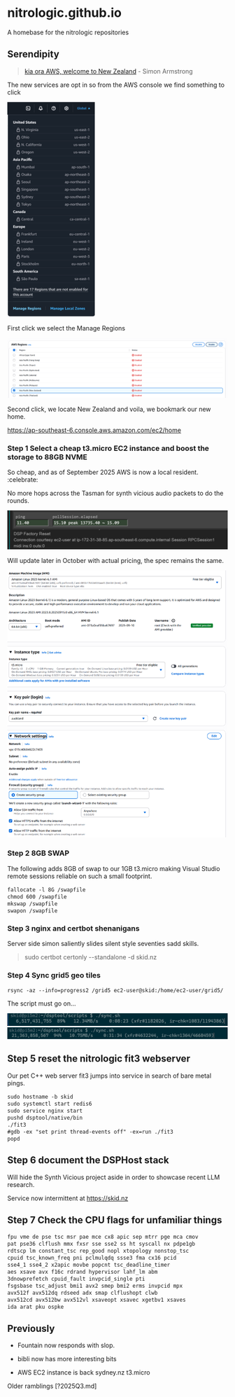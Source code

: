 # nitrologic.github.io

A homebase for the nitrologic repositories

## Serendipity

> [kia ora AWS, welcome to New Zealand](https://aws.amazon.com/blogs/aws/now-open-aws-asia-pacific-new-zealand-region/) - Simon Armstrong

The new services are opt in so from the AWS console we find something to click

<img src="media/enablenewzealand1.png" alt="drawing" width="200"/>

First click we select the Manage Regions

![enable2](media/enablenewzealand2.png)

Second click, we locate New Zealand and voila, we bookmark our new home.

https://ap-southeast-6.console.aws.amazon.com/ec2/home

### Step 1 Select a cheap t3.micro EC2 instance and boost the storage to 88GB NVME

So cheap, and as of September 2025 AWS is now a local resident. :celebrate:

No more hops across the Tasman for synth vicious audio packets to do the rounds.

![ping](media/pingsoutheast6.png)

Will update later in October with actual pricing, the spec remains the same.

![bits](media/awsec2bits.png)

### Step 2 8GB SWAP

The following adds 8GB of swap to our 1GB t3.micro making Visual Studio remote sessions reliable on such a small footprint.

```
fallocate -l 8G /swapfile
chmod 600 /swapfile
mkswap /swapfile
swapon /swapfile
```

### Step 3 nginx and certbot shenanigans

Server side simon saliently slides silent style seventies sadd skills.

> sudo certbot certonly --standalone -d skid.nz

### Step 4 Sync grid5 geo tiles

```
rsync -az --info=progress2 /grid5 ec2-user@skid:/home/ec2-user/grid5/
```

The script must go on...

![rsync](media/sync1a.png)
![rsync](media/sync1b.png)

## Step 5 reset the nitrologic fit3 webserver

Our pet C++ web server fit3 jumps into service in search of bare metal pings.

```
sudo hostname -b skid
sudo systemctl start redis6
sudo service nginx start
pushd dsptool/native/bin
./fit3
#gdb -ex "set print thread-events off" -ex=run ./fit3
popd
```

## Step 6 document the DSPHost stack

Will hide the Synth Vicious project aside in order to showcase recent LLM research.

Service now intermittent at https://skid.nz

## Step 7 Check the CPU flags for unfamiliar things

```
fpu vme de pse tsc msr pae mce cx8 apic sep mtrr pge mca cmov 
pat pse36 clflush mmx fxsr sse sse2 ss ht syscall nx pdpe1gb 
rdtscp lm constant_tsc rep_good nopl xtopology nonstop_tsc 
cpuid tsc_known_freq pni pclmulqdq ssse3 fma cx16 pcid 
sse4_1 sse4_2 x2apic movbe popcnt tsc_deadline_timer 
aes xsave avx f16c rdrand hypervisor lahf_lm abm 
3dnowprefetch cpuid_fault invpcid_single pti 
fsgsbase tsc_adjust bmi1 avx2 smep bmi2 erms invpcid mpx 
avx512f avx512dq rdseed adx smap clflushopt clwb 
avx512cd avx512bw avx512vl xsaveopt xsavec xgetbv1 xsaves 
ida arat pku ospke

```


## Previously

* Fountain now responds with slop.

* bibli now has more interesting bits

* AWS EC2 instance is back sydney.nz t3.micro

Older ramblings [?2025Q3.md]

